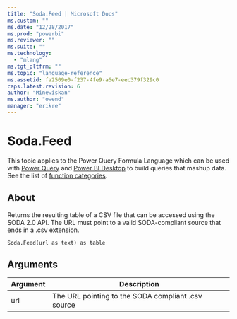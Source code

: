 ```yaml
---
title: "Soda.Feed | Microsoft Docs"
ms.custom: ""
ms.date: "12/28/2017"
ms.prod: "powerbi"
ms.reviewer: ""
ms.suite: ""
ms.technology: 
  - "mlang"
ms.tgt_pltfrm: ""
ms.topic: "language-reference"
ms.assetid: fa2509e0-f237-4fe9-a6e7-eec379f329c0
caps.latest.revision: 6
author: "Minewiskan"
ms.author: "owend"
manager: "erikre"
---
```

# Soda.Feed
This topic applies to the Power Query Formula Language which can be used with [Power Query](https://support.office.com/article/Introduction-to-Microsoft-Power-Query-for-Excel-6E92E2F4-2079-4E1F-BAD5-89F6269CD605) and [Power BI Desktop](http://go.microsoft.com/fwlink/p/?LinkId=618607) to build queries that mashup data. See the list of [function categories](https://msdn.microsoft.com/en-us/library/mt211003.aspx).  
  
## About  
Returns the resulting table of a CSV file that can be accessed using the SODA 2.0 API.  The URL must point to a valid SODA-compliant source that ends in a .csv extension.  
  
```  
Soda.Feed(url as text) as table  
```  
  
## Arguments  
  
|Argument|Description|  
|------------|---------------|  
|url|The URL pointing to the SODA compliant .csv source|  
  
